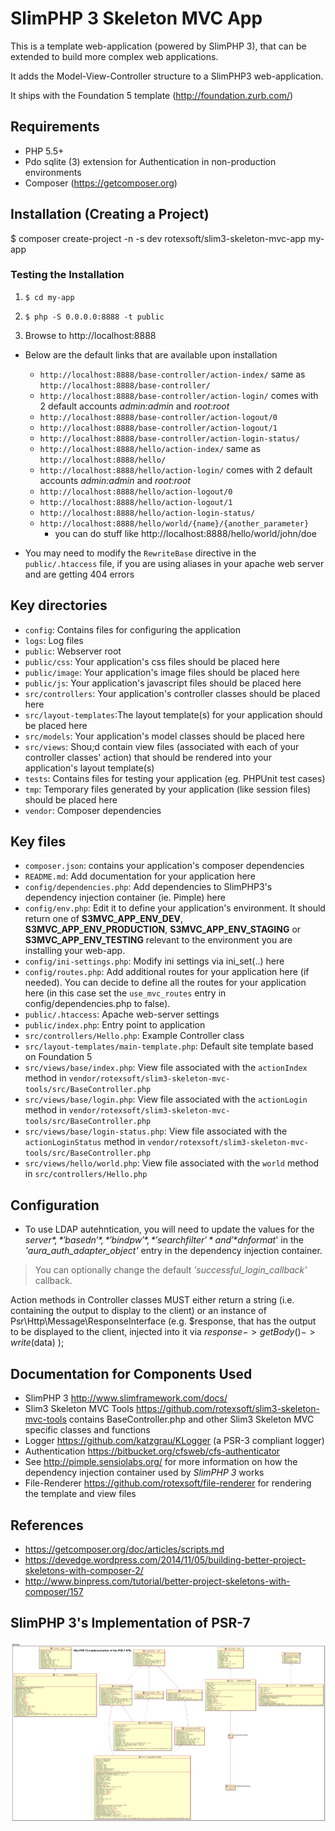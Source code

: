 # SlimPHP 3 Skeleton MVC App

This is a template web-application (powered by SlimPHP 3), that can be extended to build more complex web applications.

It adds the Model-View-Controller structure to a SlimPHP3 web-application.

It ships with the Foundation 5 template (http://foundation.zurb.com/)

## Requirements

* PHP 5.5+
* Pdo sqlite (3) extension for Authentication in non-production environments
* Composer (https://getcomposer.org)

## Installation (Creating a Project)

  $ composer create-project -n -s dev rotexsoft/slim3-skeleton-mvc-app my-app

### Testing the Installation

1. `$ cd my-app` 

2. `$ php -S 0.0.0.0:8888 -t public` 

3. Browse to http://localhost:8888

  * Below are the default links that are available upon installation

    * `http://localhost:8888/base-controller/action-index/` same as `http://localhost:8888/base-controller/`
    * `http://localhost:8888/base-controller/action-login/` comes with 2 default accounts *admin:admin* and *root:root*
    * `http://localhost:8888/base-controller/action-logout/0`
    * `http://localhost:8888/base-controller/action-logout/1`
    * `http://localhost:8888/base-controller/action-login-status/`
    * `http://localhost:8888/hello/action-index/` same as `http://localhost:8888/hello/`
    * `http://localhost:8888/hello/action-login/` comes with 2 default accounts *admin:admin* and *root:root*
    * `http://localhost:8888/hello/action-logout/0`
    * `http://localhost:8888/hello/action-logout/1`
    * `http://localhost:8888/hello/action-login-status/`
    * `http://localhost:8888/hello/world/{name}/{another_parameter}`
      * you can do stuff like http://localhost:8888/hello/world/john/doe

* You may need to modify the `RewriteBase` directive in the `public/.htaccess` file, if you are using aliases in your apache web server and are getting 404 errors

## Key directories 
* `config`: Contains files for configuring the application 
* `logs`: Log files
* `public`: Webserver root
* `public/css`: Your application's css files should be placed here 
* `public/image`: Your application's image files should be placed here 
* `public/js`: Your application's javascript files should be placed here
* `src/controllers`: Your application's controller classes should be placed here
* `src/layout-templates`:The layout template(s) for your application should be placed here
* `src/models`: Your application's model classes should be placed here
* `src/views`: Shou;d contain view files (associated with each of your controller classes' action) that should be rendered into your application's layout template(s)
* `tests`: Contains files for testing your application (eg. PHPUnit test cases)
* `tmp`: Temporary files generated by your application (like session files) should be placed here
* `vendor`: Composer dependencies


## Key files 
* `composer.json`: contains your application's composer dependencies
* `README.md`: Add documentation for your application here
* `config/dependencies.php`: Add dependencies to SlimPHP3's dependency injection container (ie. Pimple) here
* `config/env.php`: Edit it to define your application's environment. It should return one of **S3MVC_APP_ENV_DEV**, **S3MVC_APP_ENV_PRODUCTION**, **S3MVC_APP_ENV_STAGING** or **S3MVC_APP_ENV_TESTING** relevant to the environment you are installing your web-app.
* `config/ini-settings.php`: Modify ini settings via ini_set(..) here
* `config/routes.php`: Add additional routes for your application here (if needed). You can decide to define all the routes for your application here (in this case set the `use_mvc_routes` entry in config/dependencies.php to false).
* `public/.htaccess`: Apache web-server settings
* `public/index.php`: Entry point to application
* `src/controllers/Hello.php`: Example Controller class
* `src/layout-templates/main-template.php`: Default site template based on Foundation 5
* `src/views/base/index.php`: View file associated with the `actionIndex` method in `vendor/rotexsoft/slim3-skeleton-mvc-tools/src/BaseController.php`
* `src/views/base/login.php`: View file associated with the `actionLogin` method in `vendor/rotexsoft/slim3-skeleton-mvc-tools/src/BaseController.php`
* `src/views/base/login-status.php`: View file associated with the `actionLoginStatus` method in `vendor/rotexsoft/slim3-skeleton-mvc-tools/src/BaseController.php`
* `src/views/hello/world.php`: View file associated with the `world` method in `src/controllers/Hello.php`

## Configuration
* To use LDAP autehntication, you will need to update the values for the *$server*, *'basedn'*, *'bindpw'*, *'searchfilter'* and '*$dnformat*' in the *'aura_auth_adapter_object'* entry in the dependency injection container.
> You can optionally change the default *'successful_login_callback'* callback.


Action methods in Controller classes MUST either return a string (i.e. containing the output to display to the client)
or an instance of Psr\Http\Message\ResponseInterface (e.g. $response, that has the output to be displayed to the client, 
injected into it via $response->getBody()->write($data) );


## Documentation for Components Used
* SlimPHP 3 http://www.slimframework.com/docs/
* Slim3 Skeleton MVC Tools https://github.com/rotexsoft/slim3-skeleton-mvc-tools contains BaseController.php and other Slim3 Skeleton MVC specific classes and functions 
* Logger https://github.com/katzgrau/KLogger (a PSR-3 compliant logger)
* Authentication https://bitbucket.org/cfsweb/cfs-authenticator
* See http://pimple.sensiolabs.org/ for more information on how the dependency injection container used by *SlimPHP 3* works
* File-Renderer https://github.com/rotexsoft/file-renderer for rendering the template and view files


## References
* https://getcomposer.org/doc/articles/scripts.md
* https://devedge.wordpress.com/2014/11/05/building-better-project-skeletons-with-composer-2/
* http://www.binpress.com/tutorial/better-project-skeletons-with-composer/157


## SlimPHP 3's Implementation of PSR-7

![Class Diagram of SlimPHP 3's Implementation of PSR-7](slim3-psr7.png)
